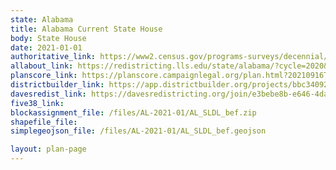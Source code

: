 ```yaml
---
state: Alabama
title: Alabama Current State House
body: State House
date: 2021-01-01
authoritative_link: https://www2.census.gov/programs-surveys/decennial/2020/data/01-Redistricting_File--PL_94-171/
allabout_link: https://redistricting.lls.edu/state/alabama/?cycle=2020&level=Congress&startdate=
planscore_link: https://planscore.campaignlegal.org/plan.html?20210916T192053.783555914Z
districtbuilder_link: https://app.districtbuilder.org/projects/bbc34092-b15d-432d-a61a-80c6aead41e5
davesredist_link: https://davesredistricting.org/join/e3bebe8b-e646-4dab-b19c-4820adcc3515
five38_link:
blockassignment_file: /files/AL-2021-01/AL_SLDL_bef.zip
shapefile_file:
simplegeojson_file: /files/AL-2021-01/AL_SLDL_bef.geojson

layout: plan-page
---
```

